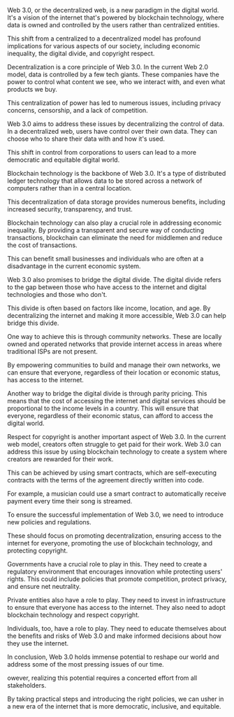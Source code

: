 Web 3.0, or the decentralized web, is a new paradigm in the digital world. It's a vision of the internet that's powered by blockchain technology, where data is owned and controlled by the users rather than centralized entities. 

This shift from a centralized to a decentralized model has profound implications for various aspects of our society, including economic inequality, the digital divide, and copyright respect.

Decentralization is a core principle of Web 3.0. In the current Web 2.0 model, data is controlled by a few tech giants. These companies have the power to control what content we see, who we interact with, and even what products we buy. 

This centralization of power has led to numerous issues, including privacy concerns, censorship, and a lack of competition.

Web 3.0 aims to address these issues by decentralizing the control of data. In a decentralized web, users have control over their own data. They can choose who to share their data with and how it's used. 

This shift in control from corporations to users can lead to a more democratic and equitable digital world.

Blockchain technology is the backbone of Web 3.0. It's a type of distributed ledger technology that allows data to be stored across a network of computers rather than in a central location.

This decentralization of data storage provides numerous benefits, including increased security, transparency, and trust.

Blockchain technology can also play a crucial role in addressing economic inequality. By providing a transparent and secure way of conducting transactions, blockchain can eliminate the need for middlemen and reduce the cost of transactions.

This can benefit small businesses and individuals who are often at a disadvantage in the current economic system.

Web 3.0 also promises to bridge the digital divide. The digital divide refers to the gap between those who have access to the internet and digital technologies and those who don't. 

This divide is often based on factors like income, location, and age. By decentralizing the internet and making it more accessible, Web 3.0 can help bridge this divide.

One way to achieve this is through community networks. These are locally owned and operated networks that provide internet access in areas where traditional ISPs are not present.

By empowering communities to build and manage their own networks, we can ensure that everyone, regardless of their location or economic status, has access to the internet.

Another way to bridge the digital divide is through parity pricing. This means that the cost of accessing the internet and digital services should be proportional to the income levels in a country. This will ensure that everyone, regardless of their economic status, can afford to access the digital world.

Respect for copyright is another important aspect of Web 3.0. In the current web model, creators often struggle to get paid for their work. Web 3.0 can address this issue by using blockchain technology to create a system where creators are rewarded for their work.

This can be achieved by using smart contracts, which are self-executing contracts with the terms of the agreement directly written into code. 

For example, a musician could use a smart contract to automatically receive payment every time their song is streamed.

To ensure the successful implementation of Web 3.0, we need to introduce new policies and regulations. 

These should focus on promoting decentralization, ensuring access to the internet for everyone, promoting the use of blockchain technology, and protecting copyright.

Governments have a crucial role to play in this. They need to create a regulatory environment that encourages innovation while protecting users' rights. This could include policies that promote competition, protect privacy, and ensure net neutrality.

Private entities also have a role to play. They need to invest in infrastructure to ensure that everyone has access to the internet. They also need to adopt blockchain technology and respect copyright.

Individuals, too, have a role to play. They need to educate themselves about the benefits and risks of Web 3.0 and make informed decisions about how they use the internet.

In conclusion, Web 3.0 holds immense potential to reshape our world and address some of the most pressing issues of our time.

owever, realizing this potential requires a concerted effort from all stakeholders. 

By taking practical steps and introducing the right policies, we can usher in a new era of the internet that is more democratic, inclusive, and equitable.
